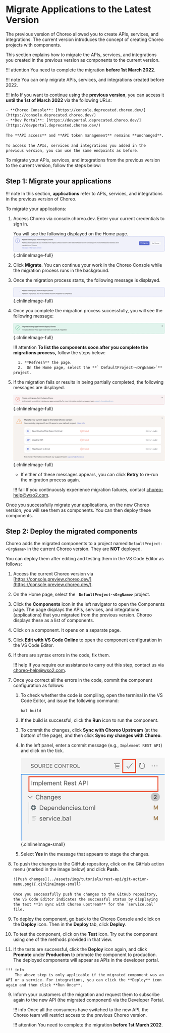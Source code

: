 # Migrate Applications to the Latest Version

The previous version of Choreo allowed you to create APIs, services, and integrations. The current version introduces the concept of creating Choreo projects with components.

This section explains how to migrate the APIs, services, and integrations you created in the previous version as components to the current version.

!!! attention
    You need to complete the migration **before 1st March 2022**.

!!! note
    You can only migrate APIs, services, and integrations created before 2022.

!!! info
    If you want to continue using the **previous version**, you can access it **until the 1st of March 2022** via the following URLs:

    - **Choreo Console**: [https://console.deprecated.choreo.dev/](https://console.deprecated.choreo.dev/)
    - **Dev Portal**: [https://devportal.deprecated.choreo.dev/](https://devportal.deprecated.choreo.dev/)
    
    The **API access** and **API token management** remains **unchanged**.
    
    To access the APIs, services and integrations you added in the previous version, you can use the same endpoints as before.

To migrate your APIs, services, and integrations from the previous version to the current version, follow the steps below:

## Step 1: Migrate your applications

!!! note
    In this section, **applications** refer to APIs, services, and integrations in the previous version of Choreo.

To migrate your applications:

1. Access Choreo via console.choreo.dev. Enter your current credentials to sign in.
   
     You will see the following displayed on the Home page.
     ![Migrate message](../assets/img/migration/migrate-prompt.png){.cInlineImage-full}

2. Click **Migrate**. You can continue your work in the Choreo Console while the migration process runs in the background.

3. Once the migration process starts, the following message is displayed.

     ![Migration in progress](../assets/img/migration/migration-in-progress.png){.cInlineImage-full}

4. Once you complete the migration process successfully,  you will see the following message:

     ![Migration successfully completed](../assets/img/migration/migration-successfully-completed.png){.cInlineImage-full}

    !!! attention
        **To list the components soon after you complete the migrations process,** follow the steps below:
     
         1. **Refresh** the page.
         2.  On the Home page, select the **` DefaultProject-<OrgName>`** project.


5. If the migration fails or results in being partially completed, the following messages are displayed.

    ![Migration failed](../assets/img/migration/migration-failed.png){.cInlineImage-full}

    ![Migration partially completed](../assets/img/migration/migration-partially-completed.png){.cInlineImage-full}

    -  If either of these messages appears, you can click **Retry** to re-run the migration process again.

    !!! fail
         If you continuously experience migration failures, contact choreo-help@wso2.com.

Once you successfully migrate your applications, on the new Choreo version, you will see them as components. You can then deploy these components.

## Step 2: Deploy the migrated components

Choreo adds the migrated components to a project named `DefaultProject-<OrgName>` in the current Choreo version. They are **NOT** deployed.

You can deploy them after editing and testing them in the VS Code Editor as follows:

1. Access the current Choreo version via [https://console.preview.choreo.dev/](https://console.preview.choreo.dev/).

2. On the Home page, select the **` DefaultProject-<OrgName>`** project.

3. Click the **Components** icon in the left navigator to open the Components page. The page displays the APIs, services, and integrations (applications) that you migrated from the previous version. Choreo displays these as a list of components.

4. Click on a component. It opens on a separate page.

5. Click **Edit with VS Code Online** to open the component configuration in the VS Code Editor.

6. If there are syntax errors in the code, fix them.

    !!! help
        If you require our assistance to carry out this step, contact us via choreo-help@wso2.com.

7. Once you correct all the errors in the code, commit the component configuration as follows:

    1. To check whether the code is compiling, open the terminal in the VS Code Editor, and issue the following command:

        `bal build`
 
    2. If the build is successful, click the **Run** icon to run the component.

    3. To commit the changes, click **Sync with Choreo Upstream** (at the bottom of the page), and then click **Sync my changes with Choreo**.

    4. In the left panel, enter a commit message (e.g., `Implement REST API`) and click on the tick.

        ![Commit message](../assets/img/tutorials/rest-api/commit-message.png){.cInlineImage-small}

    5. Select **Yes** in the message that appears to stage the changes.

8. To push the changes to the GitHub repository, click on the GitHub action menu (marked in the image below) and click **Push**.

       ![Push changes](../assets/img/tutorials/rest-api/git-action-menu.png){.cInlineImage-small}

       Once you successfully push the changes to the GitHub repository, the VS Code Editor indicates the successful status by displaying the text **In sync with Choreo upstream** for the `service.bal` file.

 9. To deploy the component, go back to the Choreo Console and click on the **Deploy** icon. Then in the **Deploy** tab, click **Deploy**.

 10. To test the component, click on the **Test** icon. Try out the component using one of the methods provided in that view.

 11. If the tests are successful, click the **Deploy** icon again, and click **Promote** under **Production** to promote the component to production. The deployed components will appear as APIs in the developer portal.

    !!! info
        The above step is only applicable if the migrated component was an API or a service. For integrations, you can click the **Deploy** icon again and then click **Run Once**.

 9. Inform your customers of the migration and request them to subscribe again to the new API (the migrated component) via the Developer Portal.

    !!! info
         Once all the consumers have switched to the new API, the Choreo team will restrict access to the previous Choreo version.

    !!! attention
        You need to complete the migration **before 1st March 2022**.

